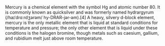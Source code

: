 Mercury is a chemical element with the symbol Hg and atomic number 80. It is commonly known as quicksilver and was formerly named hydrargyrum (/haɪˈdrɑːrdʒərəm/ hy-DRAR-jər-əm).[4] A heavy, silvery d-block element, mercury is the only metallic element that is liquid at standard conditions for temperature and pressure; the only other element that is liquid under these conditions is the halogen bromine, though metals such as caesium, gallium, and rubidium melt just above room temperature.
